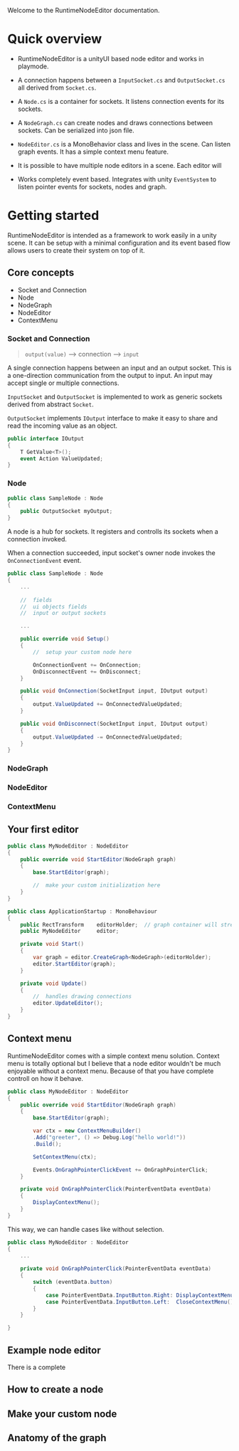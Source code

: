 
Welcome to the RuntimeNodeEditor documentation. 

# Quick overview

- RuntimeNodeEditor is a unityUI based node editor and works in playmode.

- A connection happens between a `InputSocket.cs` and `OutputSocket.cs` all derived from `Socket.cs`.

- A `Node.cs` is a container for sockets. It listens connection events for its sockets.

- A `NodeGraph.cs` can create nodes and draws connections between sockets. Can be serialized into json file.

- `NodeEditor.cs` is a MonoBehavior class and lives in the scene. Can listen graph events. It has a simple context menu feature.

- It is possible to have multiple node editors in a scene. Each editor will 

- Works completely event based. Integrates with unity `EventSystem` to listen pointer events for sockets, nodes and graph.


# Getting started

RuntimeNodeEditor is intended as a framework to work easily in a unity scene. 
It can be setup with a minimal configuration and its event based flow allows users to create their system on top of it. 

## Core concepts

- Socket and Connection
- Node
- NodeGraph
- NodeEditor
- ContextMenu

### Socket and Connection

> `output(value)` --> connection --> `input`

A single connection happens between an input and an output socket. 
This is a one-direction communication from the output to input. An input may accept single or multiple connections. 

`InputSocket` and `OutputSocket` is implemented to work as generic sockets derived from abstract `Socket`. 

`OutputSocket` implements `IOutput` interface to make it easy to share and read the incoming value as an object.

```c#
public interface IOutput
{
    T GetValue<T>();
    event Action ValueUpdated;
}
```



### Node

```c#
public class SampleNode : Node
{
    public OutputSocket myOutput;
}
```

A node is a hub for sockets. It registers and controlls its sockets when a connection invoked. 


When a connection succeeded, input socket's owner node invokes the `OnConnectionEvent` event.


```c#
public class SampleNode : Node
{
    ...
    
    //  fields
    //  ui objects fields
    //  input or output sockets 

    ...

    public override void Setup()
    {
        //  setup your custom node here

        OnConnectionEvent += OnConnection;
        OnDisconnectEvent += OnDisconnect;
    }

    public void OnConnection(SocketInput input, IOutput output)
    {
        output.ValueUpdated += OnConnectedValueUpdated;
    }

    public void OnDisconnect(SocketInput input, IOutput output)
    {
        output.ValueUpdated -= OnConnectedValueUpdated;
    }
}
```


### NodeGraph
### NodeEditor
### ContextMenu





## Your first editor

```c#
public class MyNodeEditor : NodeEditor
{
    public override void StartEditor(NodeGraph graph)
    {
        base.StartEditor(graph);

        //  make your custom initialization here
    }
}
```

```c#
public class ApplicationStartup : MonoBehaviour
{
    public RectTransform    editorHolder;  // graph container will stretch in this transform. 
    public MyNodeEditor     editor;

    private void Start()
    {
        var graph = editor.CreateGraph<NodeGraph>(editorHolder);
        editor.StartEditor(graph);
    }

    private void Update()
    {
        //  handles drawing connections
        editor.UpdateEditor();
    }
}
```

## Context menu
RuntimeNodeEditor comes with a simple context menu solution.
Context menu is totally optional but I believe that a node editor wouldn't be much enjoyable without a context menu. 
Because of that you have complete controll on how it behave.
 
```c#
public class MyNodeEditor : NodeEditor
{
    public override void StartEditor(NodeGraph graph)
    {
        base.StartEditor(graph);

        var ctx = new ContextMenuBuilder()
        .Add("greeter", () => Debug.Log("hello world!"))
        .Build();

        SetContextMenu(ctx);

        Events.OnGraphPointerClickEvent += OnGraphPointerClick;
    }

    private void OnGraphPointerClick(PointerEventData eventData)
    {
        DisplayContextMenu();
    }
}
```

This way, we can handle cases like without selection.

```c#
public class MyNodeEditor : NodeEditor
{
    ...
    
    private void OnGraphPointerClick(PointerEventData eventData)
    {
        switch (eventData.button)
        {
            case PointerEventData.InputButton.Right: DisplayContextMenu(); break;
            case PointerEventData.InputButton.Left:  CloseContextMenu();   break;
        }
    }

}
```





## Example node editor
There is a complete 

## How to create a node
## Make your custom node
## Anatomy of the graph
